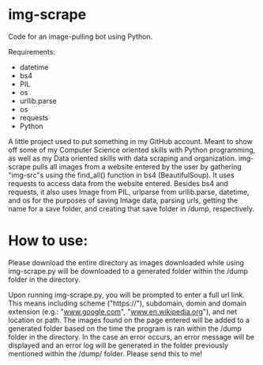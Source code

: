# img-scrape
Code for an image-pulling bot using Python.

Requirements:
  - datetime
  - bs4
  - PIL
  - os
  - urllib.parse
  - os
  - requests
  - Python

A little project used to put something in my GitHub account. Meant to show off some of my Computer Science oriented skills with Python programming, as well as my Data oriented skills with data scraping and organization. img-scrape pulls all images from a website entered by the user by gathering "img-src"s using the find_all() function in bs4 (BeautifulSoup). It uses requests to access data from the website entered. Besides bs4 and requests, it also uses Image from PIL, urlparse from urllib.parse, datetime, and os for the purposes of saving Image data, parsing urls, getting the name for a save folder, and creating that save folder in /dump, respectively. 

# How to use:

Please download the entire directory as images downloaded while using img-scrape.py will be downloaded to a generated folder within the /dump folder in the directory.

Upon running img-scrape.py, you will be prompted to enter a full url link. This means including scheme ("https://"), subdomain, domin and domain extension (e.g.: "www.google.com", "www.en.wikipedia.org"), and net location or path. The images found on the page entered will be added to a generated folder based on the time the program is ran within the /dump folder in the directory. In the case an error occurs, an error message will be displayed and an error log will be generated in the folder previously mentioned within the /dump/ folder. Please send this to me! 
